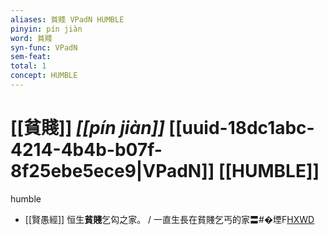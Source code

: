 ```yaml
---
aliases: 貧賤 VPadN HUMBLE
pinyin: pín jiàn
word: 貧賤
syn-func: VPadN
sem-feat: 
total: 1
concept: HUMBLE 
---
```

# [[貧賤]] *[[pín jiàn]]*  [[uuid-18dc1abc-4214-4b4b-b07f-8f25ebe5ece9|VPadN]] [[HUMBLE]]
humble
 - [[賢愚經]] 恒生**貧賤**乞匃之家。 / 一直生長在貧賤乞丐的家〓#�堙F[HXWD](https://hxwd.org/textview.html?location=KR6b0059_T_003-0371b.4)